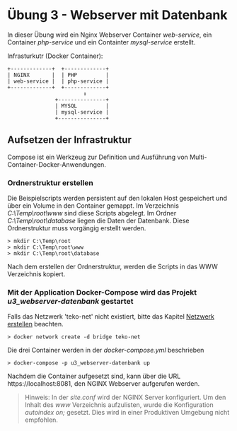 # Übung 3 - Webserver mit Datenbank 

In dieser Übung wird ein Nginx Webserver Container *web-service*, ein Container *php-service* und ein Containter *mysql-service* erstellt.

Infrasturkutr (Docker Container):
  ```
 +-------------+  +-------------+
 | NGINX       |  | PHP         |
 | web-service |  | php-service |
 +-------------+  +-------------+
                          ↕
                 +---------------+
                 | MYSQL         |
                 | mysql-service |
                 +---------------+
  ```

## Aufsetzen der Infrastruktur
Compose ist ein Werkzeug zur Definition und Ausführung von Multi-Container-Docker-Anwendungen. 

### Ordnerstruktur erstellen
Die Beispielscripts werden persistent auf den lokalen Host gespeichert und über ein Volume in den Container gemappt. Im Verzeichnis *C:\Temp\root\www* sind diese Scripts abgelegt. Im Ordner *C:\Temp\root\database* liegen die Daten der Datenbank. Diese Ordnerstruktur muss vorgängig erstellt werden. 

    > mkdir C:\Temp\root
    > mkdir C:\Temp\root\www
    > mkdir C:\Temp\root\database

Nach dem erstellen der Ordnerstruktur, werden die Scripts in das WWW Verzeichnis kopiert. 

### Mit der Application Docker-Compose wird das Projekt *u3_webserver-datenbank* gestartet

Falls das Netzwerk 'teko-net' nicht existiert, bitte das Kapitel [Netzwerk erstellen](repo/blob/master/README.md#netzwerk-erstellen) beachten.
    
    > docker network create -d bridge teko-net

Die drei Container werden in der *docker-compose.yml* beschrieben

    > docker-compose -p u3_webserver-datenbank up

Nachdem die Container aufgesetzt sind, kann über die URL https://localhost:8081, den NGINX Webserver aufgerufen werden. 

> Hinweis: In der *site.conf* wird der NGINX Server konfiguriert. Um den Inhalt des *www* Verzeichnis aufzulisten, wurde die Konfiguration *autoindex on;* gesetzt. Dies wird in einer Produktiven Umgebung nicht empfohlen. 
